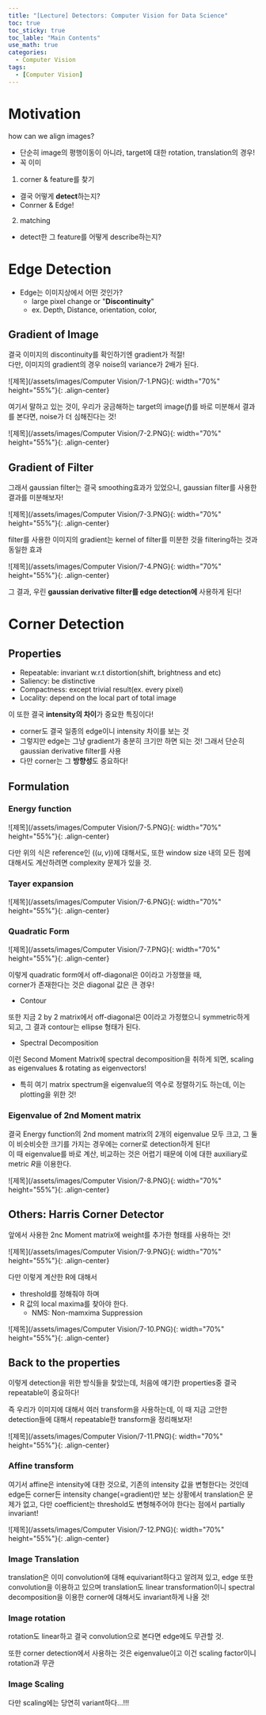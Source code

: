 ```yaml
---
title: "[Lecture] Detectors: Computer Vision for Data Science"
toc: true
toc_sticky: true
toc_lable: "Main Contents"
use_math: true
categories:
  - Computer Vision
tags:
  - [Computer Vision]
---
```


# Motivation

how can we align images?
- 단순히 image의 평행이동이 아니라, target에 대한 rotation, translation의 경우!
- 꼭 이미

1. corner & feature를 찾기
  - 결국 어떻게 **detect**하는지?
  - Conrner & Edge!
2. matching
  - detect한 그 feature를 어떻게 describe하는지?


# Edge Detection

- Edge는 이미지상에서 어떤 것인가?
  - large pixel change or "**Discontinuity**"
  - ex. Depth, Distance, orientation, color, 

## Gradient of Image

결국 이미지의 discontinuity를 확인하기엔 gradient가 적절!<br>
다만, 이미지의 gradient의 경우 noise의 variance가 2배가 된다.

![제목](/assets/images/Computer Vision/7-1.PNG){: width="70%" height="55%"}{: .align-center}

여기서 말하고 있는 것이, 우리가 궁금해하는 target의 image($f$)를 바로 미분해서 결과를 본다면, noise가 더 심해진다는 것!

![제목](/assets/images/Computer Vision/7-2.PNG){: width="70%" height="55%"}{: .align-center}

## Gradient of Filter

그래서 gaussian filter는 결국 smoothing효과가 있었으니, gaussian filter를 사용한 결과를 미분해보자!

![제목](/assets/images/Computer Vision/7-3.PNG){: width="70%" height="55%"}{: .align-center}

filter를 사용한 이미지의 gradient는 kernel of filter를 미분한 것을 filtering하는 것과 동일한 효과

![제목](/assets/images/Computer Vision/7-4.PNG){: width="70%" height="55%"}{: .align-center}

그 결과, 우린 **gaussian derivative filter를 edge detection에** 사용하게 된다!

# Corner Detection

## Properties

- Repeatable: invariant w.r.t distortion(shift, brightness and etc)
- Saliency: be distinctive
- Compactness: except trivial result(ex. every pixel)
- Locality: depend on the local part of total image

이 또한 결국 **intensity의 차이**가 중요한 특징이다!
- corner도 결국 일종의 edge이니 intensity 차이를 보는 것
- 그렇지만 edge는 그냥 gradient가 충분히 크기만 하면 되는 것! 그래서 단순히 gaussian derivative filter를 사용
- 다만 corner는 그 **방향성**도 중요하다! 

## Formulation

### Energy function

![제목](/assets/images/Computer Vision/7-5.PNG){: width="70%" height="55%"}{: .align-center}

다만 위의 식은 reference인 ($(u,v)$)에 대해서도, 또한 window size 내의 모든 점에 대해서도 계산하려면 complexity 문제가 있을 것.

### Tayer expansion

![제목](/assets/images/Computer Vision/7-6.PNG){: width="70%" height="55%"}{: .align-center}

### Quadratic Form

![제목](/assets/images/Computer Vision/7-7.PNG){: width="70%" height="55%"}{: .align-center}

이렇게 quadratic form에서 off-diagonal은 0이라고 가정했을 때,<br>
corner가 존재한다는 것은 diagonal 값은 큰 경우!

- Contour

또한 지금 2 by 2 matrix에서 off-diagonal은 0이라고 가정했으니 symmetric하게 되고, 그 결과 contour는 ellipse 형태가 된다.

- Spectral Decomposition

이런 Second Moment Matrix에 spectral decomposition을 취하게 되면, scaling as eigenvalues & rotating as eigenvectors!
- 특히 여기 matrix spectrum을 eigenvalue의 역수로 정렬하기도 하는데, 이는 plotting을 위한 것!

### Eigenvalue of 2nd Moment matrix

결국 Energy function의 2nd moment matrix의 2개의 eigenvalue 모두 크고, 그 둘이 비슷비슷한 크기를 가지는 경우에는 corner로 detection하게 된다!<br>
이 때 eigenvalue를 바로 계산, 비교하는 것은 어렵기 때문에 이에 대한 auxiliary로 metric $R$을 이용한다.

![제목](/assets/images/Computer Vision/7-8.PNG){: width="70%" height="55%"}{: .align-center}

## Others: Harris Corner Detector

앞에서 사용한 2nc Moment matrix에 weight를 추가한 형태를 사용하는 것!

![제목](/assets/images/Computer Vision/7-9.PNG){: width="70%" height="55%"}{: .align-center}

다만 이렇게 계산한 R에 대해서 
- threshold를 정해줘야 하며
- R 값의 local maxima를 찾아야 한다.
  - NMS: Non-mamxima Suppression

![제목](/assets/images/Computer Vision/7-10.PNG){: width="70%" height="55%"}{: .align-center}

## Back to the properties

이렇게 detection을 위한 방식들을 찾았는데, 처음에 얘기한 properties중 결국 repeatable이 중요하다!

즉 우리가 이미지에 대해서 여러 transform을 사용하는데, 이 때 지금 고안한 detection들에 대해서 repeatable한 transform을 정리해보자!

![제목](/assets/images/Computer Vision/7-11.PNG){: width="70%" height="55%"}{: .align-center}

### Affine transform

여기서 affine은 intensity에 대한 것으로, 기존의 intensity 값을 변형한다는 것인데 edge든 corner든 intensity change(=gradient)만 보는 상황에서 translation은 문제가 없고, 다만 coefficient는 threshold도 변형해주어야 한다는 점에서 partially invariant!

![제목](/assets/images/Computer Vision/7-12.PNG){: width="70%" height="55%"}{: .align-center}

### Image Translation

translation은 이미 convolution에 대해 equivariant하다고 알려져 있고, edge 또한 convolution을 이용하고 있으며 translation도 linear transformation이니 spectral decomposition을 이용한 corner에 대해서도 invariant하게 나올 것!

### Image rotation

rotation도 linear하고 결국 convolution으로 본다면 edge에도 무관할 것.

또한 corner detection에서 사용하는 것은 eigenvalue이고 이건 scaling factor이니 rotation과 무관

### Image Scaling

다만 scaling에는 당연히 variant하다...!!!
